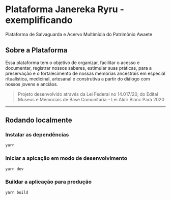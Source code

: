 # Plataforma Janereka Ryru - exemplificando

Plataforma de Salvaguarda e Acervo Multimídia do Patrimônio Awaete

## Sobre a Plataforma

Essa plataforma tem o objetivo de organizar, facilitar o acesso e documentar, registrar nossos saberes, estimular suas práticas, para a preservação e o fortalecimento de nossas memórias ancestrais em especial ritualística, medicinal, artesanal e construtiva a partir do diálogo com nossos jovens e anciãos.


> Projeto desenvolvido através da Lei Federal no 14.017/20, do Edital Museus e Memoriais de Base Comunitária – Lei Aldir Blanc Pará 2020

***

## Rodando localmente

### Instalar as dependências
```bash
yarn
```

### Iniciar a aplcação em modo de desenvolvimento
```bash
yarn dev
```

### Buildar a aplicação para produção
```bash
yarn build
```
